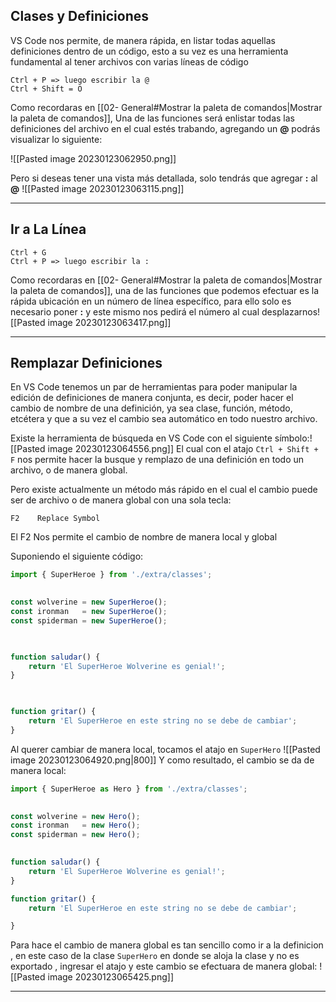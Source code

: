 ## Clases y Definiciones
VS Code nos permite, de manera rápida, en listar todas aquellas definiciones dentro de un código, esto a su vez es una herramienta fundamental al tener archivos con varias líneas de código 

```VSCode
Ctrl + P => luego escribir la @
Ctrl + Shift = O
```

Como recordaras en [[02- General#Mostrar la paleta de comandos|Mostrar la paleta de comandos]], Una de las funciones será enlistar todas las definiciones del archivo en el cual estés trabando, agregando un **@** podrás visualizar lo siguiente:

![[Pasted image 20230123062950.png]]

Pero si deseas tener una vista más detallada, solo tendrás que agregar **:** al **@** 
![[Pasted image 20230123063115.png]]

---

## Ir a La Línea
```VSCode
Ctrl + G
Ctrl + P => luego escribir la :
```

Como recordaras en [[02- General#Mostrar la paleta de comandos|Mostrar la paleta de comandos]], una de las funciones que podemos efectuar es la rápida ubicación en un número de línea específico, para ello solo es necesario poner **:** y este mismo nos pedirá el número al cual desplazarnos![[Pasted image 20230123063417.png]]

---

## Remplazar Definiciones
En VS Code tenemos un par de herramientas para poder manipular la edición de definiciones de manera conjunta, es decir, poder hacer el cambio de nombre de una definición, ya sea clase, función, método, etcétera y que a su vez el cambio sea automático en todo nuestro archivo.

Existe la herramienta de búsqueda en VS Code con el siguiente símbolo:![[Pasted image 20230123064556.png]]
El cual con el atajo `Ctrl + Shift + F` nos permite hacer la busque y remplazo de una definición en todo un archivo, o de manera global.

Pero existe actualmente un método más rápido en el cual el cambio puede ser de archivo o de manera global con una sola tecla: 
```VSCode
F2    Replace Symbol
```

El F2 Nos permite el cambio de nombre de manera local y global

Suponiendo el siguiente código: 
```typescript
import { SuperHeroe } from './extra/classes';
  

const wolverine = new SuperHeroe();
const ironman   = new SuperHeroe();
const spiderman = new SuperHeroe();

  

function saludar() {
    return 'El SuperHeroe Wolverine es genial!';
}

  

function gritar() {
    return 'El SuperHeroe en este string no se debe de cambiar';
}
```
Al querer cambiar de manera local, tocamos el atajo en `SuperHero`
![[Pasted image 20230123064920.png|800]]
Y como resultado, el cambio se da de manera local: 
```typescript
import { SuperHeroe as Hero } from './extra/classes';
  

const wolverine = new Hero();
const ironman   = new Hero();
const spiderman = new Hero();
  

function saludar() {
    return 'El SuperHeroe Wolverine es genial!';
}

function gritar() {
    return 'El SuperHeroe en este string no se debe de cambiar';

}
```

Para hace el cambio de manera global es tan sencillo como ir a la definicion , en este caso de la clase `SuperHero` en donde se aloja la clase y no es exportado , ingresar el atajo y este cambio se efectuara de manera global: 
![[Pasted image 20230123065425.png]]

---

